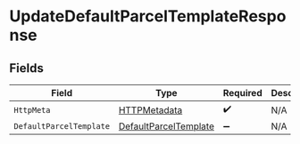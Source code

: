 # UpdateDefaultParcelTemplateResponse


## Fields

| Field                                                                     | Type                                                                      | Required                                                                  | Description                                                               |
| ------------------------------------------------------------------------- | ------------------------------------------------------------------------- | ------------------------------------------------------------------------- | ------------------------------------------------------------------------- |
| `HttpMeta`                                                                | [HTTPMetadata](../../Models/Components/HTTPMetadata.md)                   | :heavy_check_mark:                                                        | N/A                                                                       |
| `DefaultParcelTemplate`                                                   | [DefaultParcelTemplate](../../Models/Components/DefaultParcelTemplate.md) | :heavy_minus_sign:                                                        | N/A                                                                       |